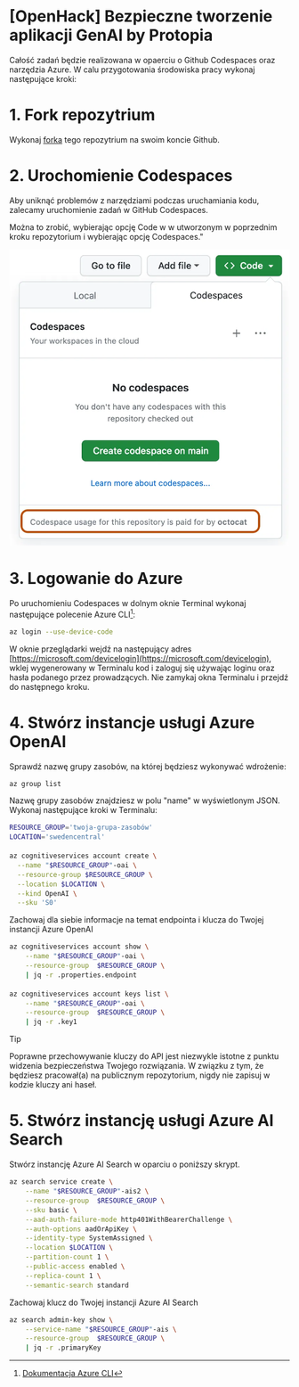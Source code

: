 # [OpenHack] Bezpieczne tworzenie aplikacji GenAI by Protopia

Całość zadań będzie realizowana w opaerciu o Github Codespaces oraz narzędzia Azure. W calu przygotowania środowiska pracy wykonaj następujące kroki:

# 1. Fork repozytrium

Wykonaj [forka](https://github.com/microsoft/generative-ai-for-beginners/fork?WT.mc_id=academic-105485-koreyst) tego repozytrium na swoim koncie Github.

# 2. Urochomienie Codespaces

Aby uniknąć problemów z narzędziami podczas uruchamiania kodu, zalecamy uruchomienie zadań w GitHub Codespaces.

Można to zrobić, wybierając opcję Code w w utworzonym w poprzednim kroku repozytorium i wybierając opcję Codespaces."

![Codespaces](assets/codespaces-run.png)

# 3. Logowanie do Azure

Po uruchomieniu Codespaces w dolnym oknie Terminal wykonaj następujące polecenie Azure CLI[^1]:

```bash
az login --use-device-code
```

W oknie przeglądarki wejdź na następujący adres [https://microsoft.com/devicelogin](https://microsoft.com/devicelogin), wklej wygenerowany w Terminalu kod i zaloguj się używając loginu oraz hasła podanego przez prowadzących.
Nie zamykaj okna Terminalu i przejdź do następnego kroku.

# 4. Stwórz instancje usługi Azure OpenAI

Sprawdź nazwę grupy zasobów, na której będziesz wykonywać wdrożenie:

```bash
az group list
```

Nazwę grupy zasobów znajdziesz w polu "name" w wyświetlonym JSON. Wykonaj następujące kroki w Terminalu:

```bash
RESOURCE_GROUP='twoja-grupa-zasobów'
LOCATION='swedencentral'

az cognitiveservices account create \
  --name "$RESOURCE_GROUP"-oai \
  --resource-group $RESOURCE_GROUP \
  --location $LOCATION \
  --kind OpenAI \
  --sku 'S0'
```

Zachowaj dla siebie informacje na temat endpointa i klucza do Twojej instancji Azure OpenAI

```bash
az cognitiveservices account show \
    --name "$RESOURCE_GROUP"-oai \
    --resource-group  $RESOURCE_GROUP \
    | jq -r .properties.endpoint

az cognitiveservices account keys list \
    --name "$RESOURCE_GROUP"-oai \
    --resource-group  $RESOURCE_GROUP \
    | jq -r .key1
```

> [!TIP]
> Poprawne przechowywanie kluczy do API jest niezwykle istotne z punktu widzenia bezpieczeństwa Twojego rozwiązania. W związku z tym, że będziesz pracował(a) na publicznym repozytorium, nigdy nie zapisuj w kodzie kluczy ani haseł.

# 5. Stwórz instancję usługi Azure AI Search

Stwórz instancję Azure AI Search w oparciu o poniższy skrypt.

```bash
az search service create \
    --name "$RESOURCE_GROUP"-ais2 \
    --resource-group  $RESOURCE_GROUP \
    --sku basic \
    --aad-auth-failure-mode http401WithBearerChallenge \
    --auth-options aadOrApiKey \
    --identity-type SystemAssigned \
    --location $LOCATION \
    --partition-count 1 \
    --public-access enabled \
    --replica-count 1 \
    --semantic-search standard

```

Zachowaj klucz do Twojej instancji Azure AI Search

```bash
az search admin-key show \
    --service-name "$RESOURCE_GROUP"-ais \
    --resource-group  $RESOURCE_GROUP \
    | jq -r .primaryKey
```

[^1]: [Dokumentacja Azure CLI](https://learn.microsoft.com/en-us/cli/azure/)

